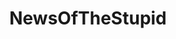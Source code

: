 ---
title: NewsOfTheStupid
crosslinks:
- autotldr
- facepalm
- dgu
- niceguys
- DarwinAward
- topnotchshitposting
- WTF
- California
- TheOnion
- news
- The_Donald
- uncensorednews
- IndianaMan
- fivehead
- grilledcheese
- titleporn
- ShitJadenSays
- tifu
- titlegore
- sounding
---